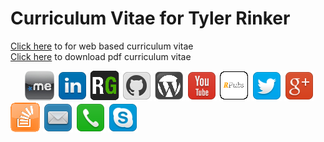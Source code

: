 Curriculum Vitae for Tyler Rinker
===
<a href="http://trinker.github.io/curriculum_vitae" target="_blank">Click here</a> to for web based curriculum vitae      
[Click here](https://github.com/trinker/cv/blob/master/REPORT/curriculum_vitae_tyler_rinker.pdf?raw=true) to download pdf curriculum vitae

<a target="_blank" style="margin-left: 4.5%;" href="http://about.me/tylerrinker" target="_blank">![](icons/aboutme.png)</a>
<a target="_blank" href="http://www.linkedin.com/pub/tyler-rinker/39/36b/1a0" target="_blank">![](icons/linkedin.png)</a>
<a target="_blank" href="https://www.researchgate.net/profile/Tyler_Rinker" target="_blank">![](icons/researchgate.png)</a>
<a target="_blank" href="https://github.com/trinker" target="_blank">![](icons/github_2.png)</a>
<a target="_blank" href="http://trinkerrstuff.wordpress.com/" target="_blank">![](icons/wordpress.png)</a>
<a target="_blank" href="http://www.youtube.com/channel/UCOuzoXJpWWOFop7_nlJ5-hw/videos" target="_blank">![](icons/youtube.png)</a>
<a target="_blank" href="http://rpubs.com/trinker" target="_blank">![](icons/rpubs.png)</a>
<a target="_blank" href="https://twitter.com/tylerrinker" target="_blank">![](icons/twitter.png)</a>
<a target="_blank" href="https://plus.google.com/u/0/107881588921166122909/posts" target="_blank">![](icons/google_plus.png)</a>
<a target="_blank" href="http://stackoverflow.com/users/1000343/tyler-rinker" target="_blank">![](icons/stackoverflow.png)</a>
<a target="_blank" href="mailto:tyler.rinker@gmail.com" target="_blank">![](icons/mail.png)</a>
<a target="_blank" href="tel:716-472-2642" target="_blank">![](icons/phone.png)</a>
<a target="_blank" href="skype:tyler.rinker?call">![](icons/skype.png)</a>


